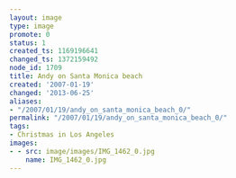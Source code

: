 ```yaml
---
layout: image
type: image
promote: 0
status: 1
created_ts: 1169196641
changed_ts: 1372159492
node_id: 1709
title: Andy on Santa Monica beach
created: '2007-01-19'
changed: '2013-06-25'
aliases:
- "/2007/01/19/andy_on_santa_monica_beach_0/"
permalink: "/2007/01/19/andy_on_santa_monica_beach_0/"
tags:
- Christmas in Los Angeles
images:
- - src: image/images/IMG_1462_0.jpg
    name: IMG_1462_0.jpg
---
```


